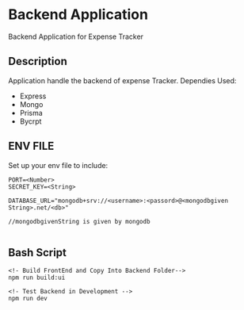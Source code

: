 # Backend Application

Backend Application for Expense Tracker

## Description

Application handle the backend of expense Tracker.
Dependies Used:

- Express
- Mongo
- Prisma
- Bycrpt

## ENV FILE

Set up your env file to include:

```
PORT=<Number>
SECRET_KEY=<String>

DATABASE_URL="mongodb+srv://<username>:<passord>@<mongodbgiven String>.net/<db>"

//mongodbgivenString is given by mongodb


```

## Bash Script

```
<!- Build FrontEnd and Copy Into Backend Folder-->
npm run build:ui

<!- Test Backend in Development -->
npm run dev
```

<!-- This project is licensed under the [NAME HERE] License - see the LICENSE.md file for details -->

<!-- ## Acknowledgments

Inspiration, code snippets, etc.

- [awesome-readme](https://github.com/matiassingers/awesome-readme)
- [PurpleBooth](https://gist.github.com/PurpleBooth/109311bb0361f32d87a2)
- [dbader](https://github.com/dbader/readme-template)
- [zenorocha](https://gist.github.com/zenorocha/4526327)
- [fvcproductions](https://gist.github.com/fvcproductions/1bfc2d4aecb01a834b46) -->
<!-- # AUTH -->
